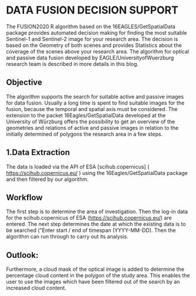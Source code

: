 # **DATA FUSION DECISION SUPPORT**

The FUSION2020 R algorithm based on the 16EAGLES/GetSpatialData package provides automated decision making for finding the most suitable Sentinel-1 and Sentinel-2 image for your research area. The decision is based on the Geometry of both scenes and provides Statistics about the coverage of the scenes above your research area. The algorithm for optical and passive data fusion developed by EAGLE/UniversityofWuerzburg research team is described in more details in this blog.


## **Objective**

The algorithm supports the search for suitable active and passive images for data fusion. Usually a long time is spent to find suitable images for the fusion, because the temporal and spatial axis must be considered. The extension to the packet 16Eagles/GetSpatialData developed at the University of Würzburg offers the possibility to get an overview of the geometries and relations of active and passive images in relation to the initially determined of polygons the research area in a few steps.

## **1.Data Extraction**

The data is loaded via the API of ESA [scihub.copernicus] ( https://scihub.copernicus.eu/ ) using the 16Eagles/GetSpatialData package and then filtered by our algorithm.

## **Workflow**

The first step is to determine the area of investigation. Then the log-in data for the scihub.copernicus of ESA (https://scihub.copernicus.eu/) are entered. The next step determines the date at which the existing data is to be searched ("Enter start / end of timespan (YYYY-MM-DD). Then the algorithm can run through to carry out its analysis.

## **Outlook:**

Furthermore, a cloud mask of the optical image is added to determine the percentage cloud content in the polygon of the study area. This enables the user to use the images which have been filtered out of the search by an increased cloud content. 
